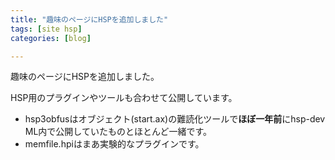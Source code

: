 ```yaml
---
title: "趣味のページにHSPを追加しました"
tags: [site hsp]
categories: [blog]

---
```


趣味のページにHSPを追加しました。

HSP用のプラグインやツールも合わせて公開しています。

  * hsp3obfusはオブジェクト(start.ax)の難読化ツールで**ほぼ一年前**にhsp-dev ML内で公開していたものとほとんど一緒です。
  * memfile.hpiはまあ実験的なプラグインです。